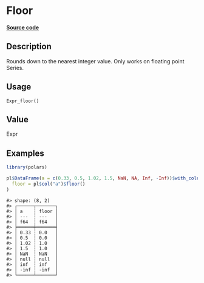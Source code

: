 

# Floor

[**Source code**](https://github.com/pola-rs/r-polars/tree/1fd6c01b862685c50e295d9b2ef690a69c3a7963/R/after-wrappers.R#L20)

## Description

Rounds down to the nearest integer value. Only works on floating point
Series.

## Usage

<pre><code class='language-R'>Expr_floor()
</code></pre>

## Value

Expr

## Examples

``` r
library(polars)

pl$DataFrame(a = c(0.33, 0.5, 1.02, 1.5, NaN, NA, Inf, -Inf))$with_columns(
  floor = pl$col("a")$floor()
)
```

    #> shape: (8, 2)
    #> ┌──────┬───────┐
    #> │ a    ┆ floor │
    #> │ ---  ┆ ---   │
    #> │ f64  ┆ f64   │
    #> ╞══════╪═══════╡
    #> │ 0.33 ┆ 0.0   │
    #> │ 0.5  ┆ 0.0   │
    #> │ 1.02 ┆ 1.0   │
    #> │ 1.5  ┆ 1.0   │
    #> │ NaN  ┆ NaN   │
    #> │ null ┆ null  │
    #> │ inf  ┆ inf   │
    #> │ -inf ┆ -inf  │
    #> └──────┴───────┘
